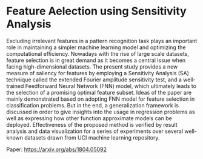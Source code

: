 # Feature Aelection using Sensitivity Analysis

Excluding irrelevant features in a pattern recognition task plays an important role in maintaining a simpler machine learning model and optimizing the computational efficiency. Nowadays with the rise of large scale datasets, feature selection is in great demand as it becomes a central issue when facing high-dimensional datasets. The present study provides a new measure of saliency for features by employing a Sensitivity Analysis (SA) technique called the extended Fourier amplitude sensitivity test, and a well-trained Feedforward Neural Network (FNN) model, which ultimately leads to the selection of a promising optimal feature subset. Ideas of the paper are mainly demonstrated based on adopting FNN model for feature selection in classification problems. But in the end, a generalization framework is discussed in order to give insights into the usage in regression problems as well as expressing how other function approximate models can be deployed. Effectiveness of the proposed method is verified by result analysis and data visualization for a series of experiments over several well-known datasets drawn from UCI machine learning repository.

Paper: https://arxiv.org/abs/1804.05092

